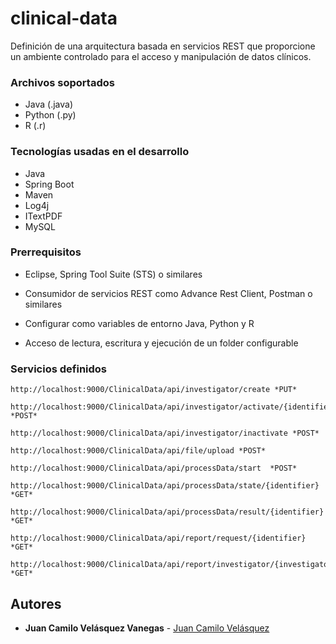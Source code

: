 # clinical-data

Definición de una arquitectura basada en servicios REST que proporcione un ambiente controlado para el acceso y manipulación de datos clínicos.

### Archivos soportados

* Java (.java)
* Python (.py)
* R (.r)

### Tecnologías usadas en el desarrollo

* Java
* Spring Boot
* Maven
* Log4j
* ITextPDF
* MySQL

### Prerrequisitos

* Eclipse, Spring Tool Suite (STS) o similares

* Consumidor de servicios REST como Advance Rest Client, Postman o similares

* Configurar como variables de entorno Java, Python y R

* Acceso de lectura, escritura y ejecución de un folder configurable


### Servicios definidos

```
http://localhost:9000/ClinicalData/api/investigator/create *PUT*
```

```
http://localhost:9000/ClinicalData/api/investigator/activate/{identifier} *POST*
```

```
http://localhost:9000/ClinicalData/api/investigator/inactivate *POST*
```

```
http://localhost:9000/ClinicalData/api/file/upload *POST*
```

```
http://localhost:9000/ClinicalData/api/processData/start  *POST*
```

```
http://localhost:9000/ClinicalData/api/processData/state/{identifier} *GET*
```

```
http://localhost:9000/ClinicalData/api/processData/result/{identifier} *GET*
```

```
http://localhost:9000/ClinicalData/api/report/request/{identifier} *GET*
```

```
http://localhost:9000/ClinicalData/api/report/investigator/{investigatorId} *GET*
```


## Autores

* **Juan Camilo Velásquez Vanegas** - [Juan Camilo Velásquez](https://github.com/pillowslept)

